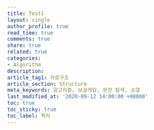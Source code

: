 ```yaml
---
title: Test1
layout: single
author_profile: true
read_time: true
comments: true
share: true
related: true
categories:
- Algorithm
description:
article_tag1: 자료구조
article_section: Structure
meta_keywords: 알고리즘, 보글게임, 완전 탐색, 순열
last_modified_at: '2020-09-12 14:00:00 +08000'
toc: true
toc_sticky: true
toc_label: 목차
---
```

